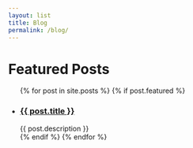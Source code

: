 ```yaml
---
layout: list
title: Blog
permalink: /blog/
---
```


<h1>Featured Posts</h1>

<ul>
  {% for post in site.posts %}
    {% if post.featured %}
      <li>
        <h3><a href="{{ post.url }}">{{ post.title }}</a></h3>
        {{ post.description }}
      </li>
    {% endif %}
  {% endfor %}
</ul>